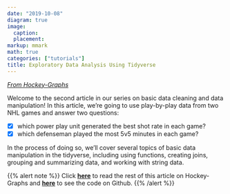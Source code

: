 ```yaml
---
date: "2019-10-08"
diagram: true
image:
  caption: 
  placement: 
markup: mmark
math: true
categories: ["tutorials"]
title: Exploratory Data Analysis Using Tidyverse
---
```


[*From Hockey-Graphs*](https://hockey-graphs.com/)

Welcome to the second article in our series on basic data cleaning and data manipulation! In this article, we’re going to use play-by-play data from two NHL games and answer two questions:

- [x] which power play unit generated the best shot rate in each game?
- [x] which defenseman played the most 5v5 minutes in each game?

In the process of doing so, we’ll cover several topics of basic data manipulation in the tidyverse, including using functions, creating joins, grouping and summarizing data, and working with string data.

{{% alert note %}}
Click [**here**](https://hockey-graphs.com/2019/10/08/exploratory-data-analysis-using-tidyverse/) to read the rest of this article on Hockey-Graphs and [**here**](https://github.com/hockey-graphs/hg-data-cleaning) to see the code on Github.
{{% /alert %}}

